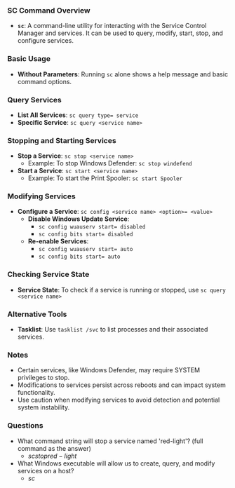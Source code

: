 ### SC Command Overview

- **`sc`**: A command-line utility for interacting with the Service Control Manager and services. It can be used to query, modify, start, stop, and configure services.

### Basic Usage

- **Without Parameters**: Running `sc` alone shows a help message and basic command options.

### Query Services

- **List All Services**: `sc query type= service`
- **Specific Service**: `sc query <service name>`

### Stopping and Starting Services

- **Stop a Service**: `sc stop <service name>`
    - Example: To stop Windows Defender: `sc stop windefend`
- **Start a Service**: `sc start <service name>`
    - Example: To start the Print Spooler: `sc start Spooler`

### Modifying Services

- **Configure a Service**: `sc config <service name> <option>= <value>`
    - **Disable Windows Update Service**:
        - `sc config wuauserv start= disabled`
        - `sc config bits start= disabled`
    - **Re-enable Services**:
        - `sc config wuauserv start= auto`
        - `sc config bits start= auto`

### Checking Service State

- **Service State**: To check if a service is running or stopped, use `sc query <service name>`

### Alternative Tools

- **Tasklist**: Use `tasklist /svc` to list processes and their associated services.

### Notes

- Certain services, like Windows Defender, may require SYSTEM privileges to stop.
- Modifications to services persist across reboots and can impact system functionality.
- Use caution when modifying services to avoid detection and potential system instability.

### Questions
- What command string will stop a service named 'red-light'? (full command as the answer)
	- $sc stop red-light$
- What Windows executable will allow us to create, query, and modify services on a host?
	- $sc$